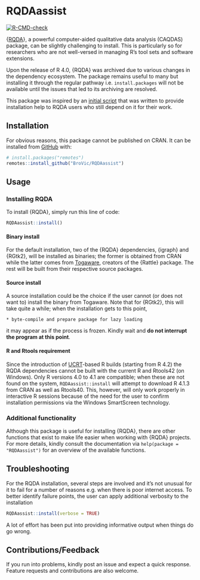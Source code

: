 
<!-- README.md is generated from README.Rmd. Please edit that file -->

# RQDAassist

<!-- badges: start -->

[![R-CMD-check](https://github.com/BroVic/RQDAassist/actions/workflows/R-CMD-check.yaml/badge.svg)](https://github.com/BroVic/RQDAassist/actions/workflows/R-CMD-check.yaml)
<!-- badges: end -->

{[RQDA](http://rqda.r-forge.r-project.org/)}, a powerful computer-aided
qualitative data analysis (CAQDAS) package, can be slightly challenging
to install. This is particularly so for researchers who are not
well-versed in managing R’s tool sets and software extensions.

Upon the release of R 4.0, {RQDA} was archived due to various changes in
the dependency ecosystem. The package remains useful to many but
installing it through the regular pathway i.e. `install.packages` will
not be available until the issues that led to its archiving are
resolved.

This package was inspired by an [initial
script](https://gist.github.com/BroVic/7771e1e86df35f6410a3f586ea1ef6c6)
that was written to provide installation help to RQDA users who still
depend on it for their work.

## Installation

For obvious reasons, this package cannot be published on CRAN. It can be
installed from [GitHub](https://github.com/BroVic/RQDAassist) with:

``` r
# install.packages("remotes")
remotes::install_github("BroVic/RQDAassist")
```

## Usage

### Installing RQDA

To install {RQDA}, simply run this line of code:

``` r
RQDAassist::install()
```

#### Binary install

For the default installation, two of the {RQDA} dependencies, {igraph}
and {RGtk2}, will be installed as binaries; the former is obtained from
CRAN while the latter comes from
[Togaware](https://rattle.togaware.com/), creators of the {Rattle}
package. The rest will be built from their respective source packages.

#### Source install

A source installation could be the choice if the user cannot (or does
not want to) install the binary from Togaware. Note that for {RGtk2},
this will take quite a while; when the installation gets to this point,

    * byte-compile and prepare package for lazy loading

it may appear as if the process is frozen. Kindly wait and **do not
interrupt the program at this point**.

#### R and Rtools requirement

Since the introduction of
[UCRT](https://blog.r-project.org/2021/12/07/upcoming-changes-in-r-4.2-on-windows/)-based
R builds (starting from R 4.2) the RQDA dependencies cannot be built
with the current R and Rtools42 (on Windows). Only R versions 4.0 to 4.1
are compatible; when these are not found on the system,
`RQDAassist::install` will attempt to download R 4.1.3 from CRAN as well
as Rtools40. This, however, will only work properly in interactive R
sessions because of the need for the user to confirm installation
permissions via the Windows SmartScreen technology.

### Additional functionality

Although this package is useful for installing {RQDA}, there are other
functions that exist to make life easier when working with {RQDA}
projects. For more details, kindly consult the documentation via
`help(package = "RQDAassist")` for an overview of the available
functions.

## Troubleshooting

For the RQDA installation, several steps are involved and it’s not
unusual for it to fail for a number of reasons e.g. when there is poor
internet access. To better identify failure points, the user can apply
additional verbosity to the installation

``` r
RQDAassist::install(verbose = TRUE)
```

A lot of effort has been put into providing informative output when
things do go wrong.

## Contributions/Feedback

If you run into problems, kindly post an issue and expect a quick
response. Feature requests and contributions are also welcome.
